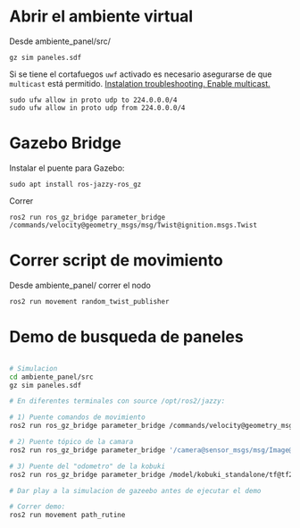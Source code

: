 # Abrir el ambiente virtual

Desde ambiente_panel/src/

  `gz sim paneles.sdf`

Si se tiene el cortafuegos ```uwf``` activado es necesario asegurarse de que ```multicast``` está permitido. [Instalation troubleshooting. Enable multicast.](https://docs.ros.org/en/rolling/How-To-Guides/Installation-Troubleshooting.html#enable-multicast)

```
sudo ufw allow in proto udp to 224.0.0.0/4
sudo ufw allow in proto udp from 224.0.0.0/4
```

# Gazebo Bridge

Instalar el puente para Gazebo:
```
sudo apt install ros-jazzy-ros_gz
```

Correr

  `ros2 run ros_gz_bridge parameter_bridge /commands/velocity@geometry_msgs/msg/Twist@ignition.msgs.Twist`

# Correr script de movimiento

Desde ambiente_panel/ correr el nodo

  `ros2 run movement random_twist_publisher` 


# Demo de busqueda de paneles
```bash

# Simulacion 
cd ambiente_panel/src
gz sim paneles.sdf

# En diferentes terminales con source /opt/ros2/jazzy:

# 1) Puente comandos de movimiento
ros2 run ros_gz_bridge parameter_bridge /commands/velocity@geometry_msgs/msg/Twist@ignition.msgs.Twist 

# 2) Puente tópico de la camara
ros2 run ros_gz_bridge parameter_bridge '/camera@sensor_msgs/msg/Image@ignition.msgs.Image'

# 3) Puente del "odometro" de la kobuki
ros2 run ros_gz_bridge parameter_bridge /model/kobuki_standalone/tf@tf2_msgs/msg/TFMessage@gz.msgs.Pose_V

# Dar play a la simulacion de gazeebo antes de ejecutar el demo

# Correr demo:
ros2 run movement path_rutine
```
